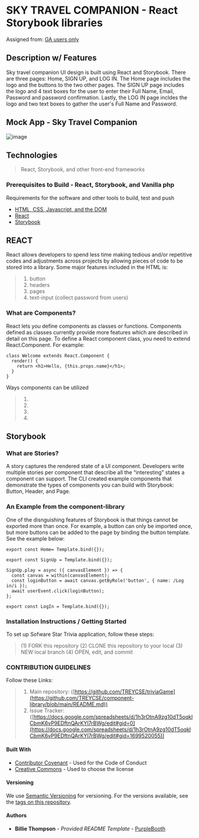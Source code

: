 # SKY TRAVEL COMPANION - React Storybook libraries

Assigned from:
[GA users only](https://git.generalassemb.ly/dc-wdi-react-redux/component-library-project)

## Description w/ Features
Sky travel companion UI design is built using React and Storybook. There are three pages: Home, SIGN UP, and LOG IN. The Home page includes the logo and the buttons to the two other pages. The SIGN UP page includes  the logo and 4 text boxes for the user to enter their Full Name, Email, Password and password confirmation. Lastly, the LOG IN page incldes the logo and two text boxes to gather the user's Full Name and Password.


## Mock App - Sky Travel Companion
  ![image](https://i.imgur.com/EOFHA37.png)

## Technologies
> React, Storybook, and other front-end frameworks

### Prerequisites to Build - React, Storybook, and Vanilla php

Requirements for the software and other tools to build, test and push 
- [HTML, CSS, Javascript, and the DOM](https://www.w3schools.com/js/js_htmldom.asp)
- [React](https://reactjs.org/)
- [Storybook](https://storybook.js.org/docs/react/get-started/introduction)

## REACT 

React allows developers to spend less time making tedious and/or repetitive codes and adjustments across projects by allowing pieces of code to be stored into a library.
Some major features included in the HTML is: 
> 1. button
> 2. headers
> 2. pages
> 4. text-input (collect password from users)


### What are Components?
React lets you define components as classes or functions. Components defined as classes currently provide more features which are described in detail on this page. To define a React component class, you need to extend React.Component. For example:

    class Welcome extends React.Component {
      render() {
        return <h1>Hello, {this.props.name}</h1>;
      }
    }

Ways components can be utilized
> 1. 
> 2. 
> 3. 
> 4. 

## Storybook
### What are Stories?
A story captures the rendered state of a UI component. Developers write multiple stories per component that describe all the “interesting” states a component can support. The CLI created example components that demonstrate the types of components you can build with Storybook: Button, Header, and Page.

### An Example from the component-library
One of the disnguishing features of Storybook is that things cannot be exported more than once. For example, a button can only be imported once, but more buttons can be added to the page by binding the button template. See the example below:

    export const Home= Template.bind({});

    export const SignUp = Template.bind({});

    SignUp.play = async ({ canvasElement }) => {
      const canvas = within(canvasElement);
      const loginButton = await canvas.getByRole('button', { name: /Log in/i });
      await userEvent.click(loginButton);
    };

    export const LogIn = Template.bind({});


### Installation Instructions / Getting Started
To set up Sofware Star Trivia application, follow these steps:
>(1) FORK this repository
>(2) CLONE this repository to your local
>(3) NEW local branch
>(4) OPEN, edit, and commit

### CONTRIBUTION GUIDELINES
Follow these Links:
> 1. Main repository: ([https://github.com/TREYCSE/triviaGame](https://github.com/TREYCSE/component-library/blob/main/README.md))
> 2. Issue Tracker: ([https://docs.google.com/spreadsheets/d/1h3rOtnA9zg10dT5oqklCbmK6vP9EDftnQArKYl7rBWg/edit#gid=0](https://docs.google.com/spreadsheets/d/1h3rOtnA9zg10dT5oqklCbmK6vP9EDftnQArKYl7rBWg/edit#gid=1699520055))





#### Built With
  - [Contributor Covenant](https://www.contributor-covenant.org/) - Used for the Code of Conduct
  - [Creative Commons](https://creativecommons.org/) - Used to choose the license

#### Versioning
We use [Semantic Versioning](http://semver.org/) for versioning. For the versions available, see the [tags on this repository](https://github.com/PurpleBooth/a-good-readme-template/tags).

#### Authors
  - **Billie Thompson** - *Provided README Template* - [PurpleBooth](https://github.com/PurpleBooth)

